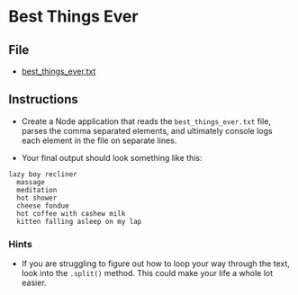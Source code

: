 # Best Things Ever

## File

* [best_things_ever.txt](Unsolved/best_things_ever.txt)

## Instructions

* Create a Node application that reads the `best_things_ever.txt` file, parses the comma separated elements, and ultimately console logs each element in the file on separate lines.

* Your final output should look something like this:

```
lazy boy recliner
  massage
  meditation
  hot shower
  cheese fondue
  hot coffee with cashew milk
  kitten falling asleep on my lap
```

### Hints

* If you are struggling to figure out how to loop your way through the text, look into the `.split()` method. This could make your life a whole lot easier.
